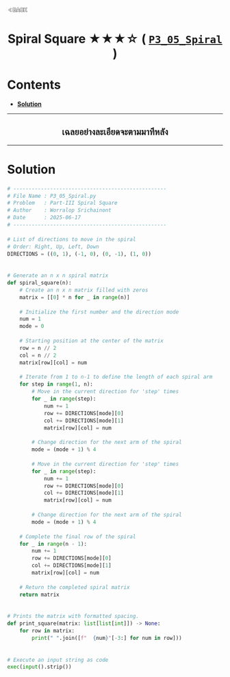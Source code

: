 <p align="left">
  <a href="../README.md">
    <img src="../../Z99-OTHERS/00-common/00-back.png" style="width:10%">
  </a>
</p>

<div align="center">
  <h1>
    Spiral Square ★★★☆ (
      <a href="https://drive.google.com/file/d/1R_KGdDjiZfEVLHv9dntXGvGLEBCq6aeb/view?usp=drive_link">
        <code>P3_05_Spiral</code>
      </a>
    )
  </h1>
</div>

# Contents

-   [**Solution**](#solution)

---

<div align="center">
  <h2>เฉลยอย่างละเอียดจะตามมาทีหลัง</h2>
</div>

---

# Solution

```python
# --------------------------------------------------
# File Name : P3_05_Spiral.py
# Problem   : Part-III Spiral Square
# Author    : Worralop Srichainont
# Date      : 2025-06-17
# --------------------------------------------------

# List of directions to move in the spiral
# Order: Right, Up, Left, Down
DIRECTIONS = ((0, 1), (-1, 0), (0, -1), (1, 0))


# Generate an n x n spiral matrix
def spiral_square(n):
    # Create an n x n matrix filled with zeros
    matrix = [[0] * n for _ in range(n)]

    # Initialize the first number and the direction mode
    num = 1
    mode = 0

    # Starting position at the center of the matrix
    row = n // 2
    col = n // 2
    matrix[row][col] = num

    # Iterate from 1 to n-1 to define the length of each spiral arm
    for step in range(1, n):
        # Move in the current direction for 'step' times
        for _ in range(step):
            num += 1
            row += DIRECTIONS[mode][0]
            col += DIRECTIONS[mode][1]
            matrix[row][col] = num

        # Change direction for the next arm of the spiral
        mode = (mode + 1) % 4

        # Move in the current direction for 'step' times
        for _ in range(step):
            num += 1
            row += DIRECTIONS[mode][0]
            col += DIRECTIONS[mode][1]
            matrix[row][col] = num

        # Change direction for the next arm of the spiral
        mode = (mode + 1) % 4

    # Complete the final row of the spiral
    for _ in range(n - 1):
        num += 1
        row += DIRECTIONS[mode][0]
        col += DIRECTIONS[mode][1]
        matrix[row][col] = num

    # Return the completed spiral matrix
    return matrix


# Prints the matrix with formatted spacing.
def print_square(matrix: list[list[int]]) -> None:
    for row in matrix:
        print(" ".join([f"  {num}"[-3:] for num in row]))


# Execute an input string as code
exec(input().strip())
```
